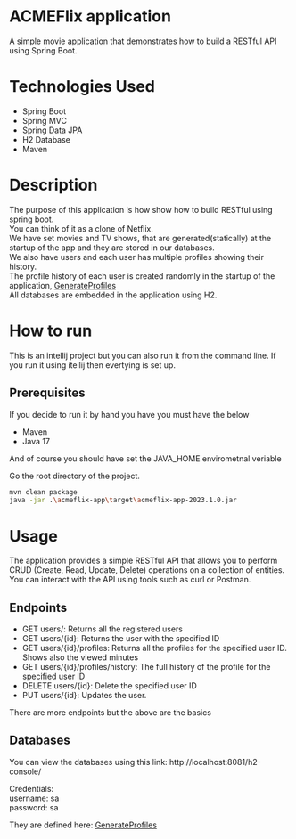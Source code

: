 # ACMEFlix application

A simple movie application that demonstrates how to build a RESTful  API using Spring Boot.

# Technologies Used
* Spring Boot
* Spring MVC
* Spring Data JPA
* H2 Database
* Maven

# Description

The purpose of this application is how show how to build RESTful using spring boot.  
You can think of it as a clone of Netflix.  
We have set movies and TV shows, that are generated(statically) at the startup of the app and they
are stored in our databases.  
We also have users and each user has multiple profiles showing their history.  
The profile history of each user is created randomly in the startup of the application, [GenerateProfiles](acmeflix-app/src/main/java/com/acmeflix/bootstrap/GenerateProfiles.java)  
All databases are embedded in the application using H2.

# How to run

This is an intellij project but you can also run it from the command line.
If you run it using itellij then evertying is set up.

## Prerequisites

If you decide to run it by hand you have you must have the below  
* Maven
* Java 17

And of course you should have set the JAVA_HOME envirometnal veriable

Go the root directory of the project.  

```bash
mvn clean package
java -jar .\acmeflix-app\target\acmeflix-app-2023.1.0.jar
``` 

# Usage

The application provides a simple RESTful API that allows you to perform CRUD (Create, Read, Update, Delete) operations on a 
collection of entities. You can interact with the API using tools such as curl or Postman.

## Endpoints

* GET users/: Returns all the registered users  
* GET users/{id}: Returns the user with the specified ID
* GET users/{id}/profiles: Returns all the profiles for the specified user ID. Shows also the viewed minutes
* GET users/{id}/profiles/history: The full history of the profile for the specified user ID
* DELETE users/{id}: Delete the specified user ID
* PUT users/{id}: Updates the user.
  
There are more endpoints but the above are the basics

## Databases

You can view the databases using this link: http://localhost:8081/h2-console/  

Credentials:  
username: sa  
password: sa  

They are defined here: [GenerateProfiles](acmeflix-app/src/main/resources/application.yml)  
